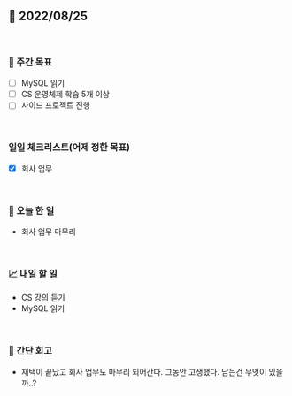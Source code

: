 ## 📅 2022/08/25

<br/>

### 🏹 주간 목표

- [ ] MySQL 읽기
- [ ] CS 운영체제 학습 5개 이상
- [ ] 사이드 프로젝트 진행

<br/>

### 일일 체크리스트(어제 정한 목표)

- [x] 회사 업무

<br/>

### 💯 오늘 한 일

- 회사 업무 마무리

<br/>

### 📈 내일 할 일

- CS 강의 듣기
- MySQL 읽기

<br/>

### 🧐 간단 회고

- 재택이 끝났고 회사 업무도 마무리 되어간다. 그동안 고생했다. 남는건 무엇이 있을까..?